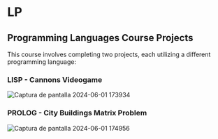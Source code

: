 # LP
## Programming Languages Course Projects 
This course involves completing two projects, each utilizing a different programming language:

### LISP - Cannons Videogame
![Captura de pantalla 2024-06-01 173934](https://github.com/carloslozanouib/LP/assets/79541899/0d197903-8e21-45b7-a1be-5619f258bac6)


### PROLOG - City Buildings Matrix Problem
![Captura de pantalla 2024-06-01 174956](https://github.com/carloslozanouib/LP/assets/79541899/f39bf841-b413-4287-bfc4-0e51e103099b)
